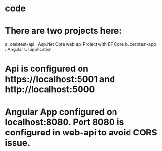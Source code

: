 # code
# There are two projects here:
  a. cerbtest-api : Asp.Net Core web api Project with EF Core
  b. cerbtest-app : Angular UI application
# Api is configured on https://localhost:5001 and http://localhost:5000
# Angular App configured on localhost:8080. Port 8080 is configured in web-api to avoid CORS issue.
